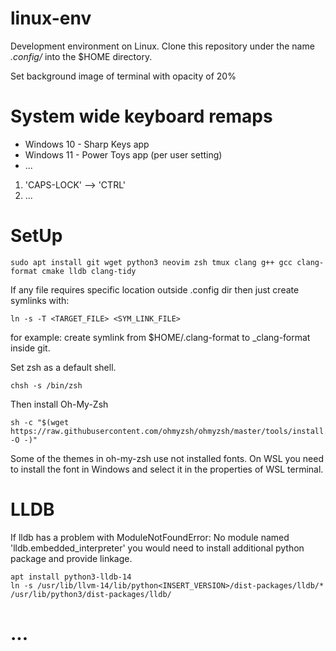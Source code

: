 # linux-env
Development environment on Linux. Clone this repository under the name *.config/*
into the $HOME directory.

Set background image of terminal with opacity of 20%

# System wide keyboard remaps

* Windows 10 - Sharp Keys app
* Windows 11 - Power Toys app (per user setting)
* ...

1. 'CAPS-LOCK' --> 'CTRL'
2. ...


# SetUp
```
sudo apt install git wget python3 neovim zsh tmux clang g++ gcc clang-format cmake lldb clang-tidy
```

If any file requires specific location outside .config dir then just create
symlinks with:
```
ln -s -T <TARGET_FILE> <SYM_LINK_FILE>
```
for example:
create symlink from $HOME/.clang-format to \_clang-format inside git.

Set zsh as a default shell.
```
chsh -s /bin/zsh
```

Then install Oh-My-Zsh
```
sh -c "$(wget https://raw.githubusercontent.com/ohmyzsh/ohmyzsh/master/tools/install.sh -O -)"
```

Some of the themes in oh-my-zsh use not installed fonts. On WSL you need to
install the font in Windows and select it in the properties of WSL terminal.


# LLDB
If lldb has a problem with
ModuleNotFoundError: No module named 'lldb.embedded\_interpreter'
you would need to install additional python package and provide linkage.
```
apt install python3-lldb-14
ln -s /usr/lib/llvm-14/lib/python<INSERT_VERSION>/dist-packages/lldb/* /usr/lib/python3/dist-packages/lldb/
```

# ...
